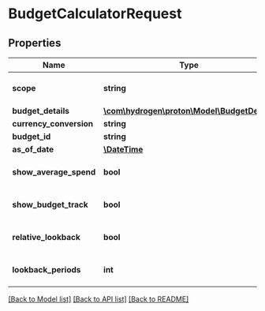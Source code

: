 # BudgetCalculatorRequest

## Properties
Name | Type | Description | Notes
------------ | ------------- | ------------- | -------------
**scope** | **string** |  | [optional] [default to 'all']
**budget_details** | [**\com\hydrogen\proton\Model\BudgetDetails**](BudgetDetails.md) |  | [optional] 
**currency_conversion** | **string** |  | [optional] 
**budget_id** | **string** |  | [optional] 
**as_of_date** | [**\DateTime**](\DateTime.md) |  | [optional] 
**show_average_spend** | **bool** |  | [optional] [default to false]
**show_budget_track** | **bool** |  | [optional] [default to true]
**relative_lookback** | **bool** |  | [optional] [default to true]
**lookback_periods** | **int** |  | [optional] [default to 1]

[[Back to Model list]](../README.md#documentation-for-models) [[Back to API list]](../README.md#documentation-for-api-endpoints) [[Back to README]](../README.md)


